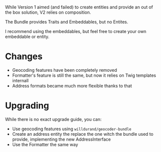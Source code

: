 While Version 1 aimed (and failed) to create entities and provide an out of the box solution, V2 relies on composition.

The Bundle provides Traits and Embeddables, but no Entites.

I recommend using the embeddables, but feel free to create your own embeddable or entity.

# Changes
- Geocoding features have been completely removed
- Formatter's feature is still the same, but now it relies on Twig templates internall
- Address formats became much more flexible thanks to that

# Upgrading
While there is no exact upgrade guide, you can:
- Use geocoding features using `willdurand/geocoder-bundle`
- Create an address entity the replace the one witch the bundle used to provide, implementing the new AddressInterface
- Use the Formatter the same way
